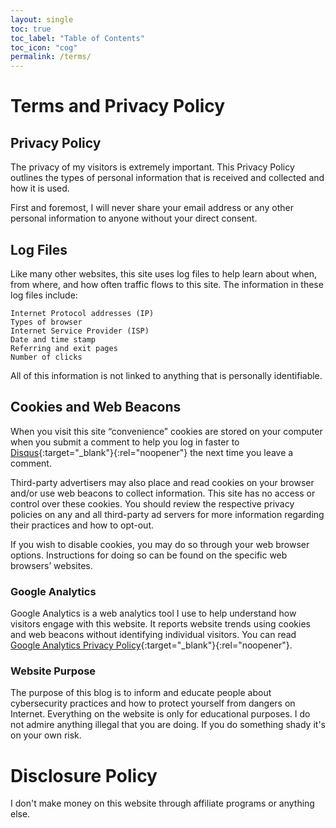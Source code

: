 ```yaml
---
layout: single
toc: true
toc_label: "Table of Contents"
toc_icon: "cog"
permalink: /terms/
---
```


# Terms and Privacy Policy

## Privacy Policy
The privacy of my visitors is extremely important. This Privacy Policy outlines the types of personal information that is received and collected and how it is used.

First and foremost, I will never share your email address or any other personal information to anyone without your direct consent.

## Log Files
Like many other websites, this site uses log files to help learn about when, from where, and how often traffic flows to this site. The information in these log files include:

    Internet Protocol addresses (IP)
    Types of browser
    Internet Service Provider (ISP)
    Date and time stamp
    Referring and exit pages
    Number of clicks

All of this information is not linked to anything that is personally identifiable.

## Cookies and Web Beacons
When you visit this site “convenience” cookies are stored on your computer when you submit a comment to help you log in faster to [Disqus](http://disqus.com/){:target="_blank"}{:rel="noopener"}
the next time you leave a comment.

Third-party advertisers may also place and read cookies on your browser and/or use web beacons to collect information. This site has no access or control over these cookies. You should review the respective privacy policies on any and all third-party ad servers for more information regarding their practices and how to opt-out.

If you wish to disable cookies, you may do so through your web browser options. Instructions for doing so can be found on the specific web browsers’ websites.

### Google Analytics
Google Analytics is a web analytics tool I use to help understand how visitors engage with this website. It reports website trends using cookies and web beacons without identifying individual visitors. You can read [Google Analytics Privacy Policy](http://www.google.com/analytics/learn/privacy.html){:target="_blank"}{:rel="noopener"}.

### Website Purpose
The purpose of this blog is to inform and educate people about cybersecurity practices and how to protect yourself from dangers on Internet. Everything on the website is only for educational purposes. I do not admire anything illegal that you are doing. If you do something shady it's on your own risk.

# Disclosure Policy
I don't make money on this website through affiliate programs or anything else.
